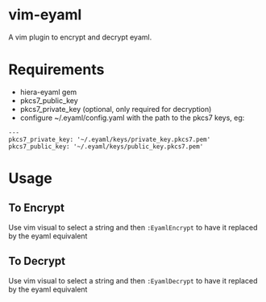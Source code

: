 # vim-eyaml

A vim plugin to encrypt and decrypt eyaml.

# Requirements
* hiera-eyaml gem
* pkcs7_public_key
* pkcs7_private_key (optional, only required for decryption)
* configure ~/.eyaml/config.yaml with the path to the pkcs7 keys, eg:

```
---
pkcs7_private_key: '~/.eyaml/keys/private_key.pkcs7.pem'
pkcs7_public_key: '~/.eyaml/keys/public_key.pkcs7.pem'
```

# Usage
## To Encrypt
Use vim visual to select a string and then `:EyamlEncrypt` to have it replaced by the eyaml equivalent

## To Decrypt
Use vim visual to select a string and then `:EyamlDecrypt` to have it replaced by the eyaml equivalent
